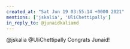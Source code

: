 ```yaml
---
created_at: "Sat Jun 19 03:55:14 +0000 2021"
mentions: ['jskalia', 'UliChettipally']
in_reply_to: @junaidkaliamd
---
```


@jskalia @UliChettipally Congrats Junaid!